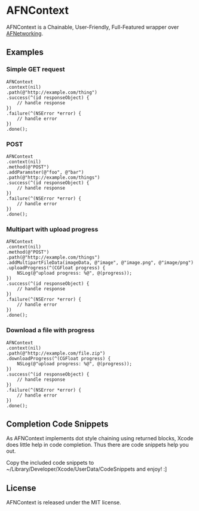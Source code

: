 # AFNContext

AFNContext is a Chainable, User-Friendly, Full-Featured wrapper over [AFNetworking](https://github.com/AFNetworking/AFNetworking).

## Examples

### Simple GET request

```obj-c
AFNContext
.context(nil)
.path(@"http://example.com/thing")
.success(^(id responseObject) {
    // handle response
})
.failure(^(NSError *error) {
    // handle error
})
.done();
```

### POST

```obj-c
AFNContext
.context(nil)
.method(@"POST")
.addParamster(@"foo", @"bar")
.path(@"http://example.com/things")
.success(^(id responseObject) {
    // handle response
})
.failure(^(NSError *error) {
    // handle error
})
.done();
```

### Multipart with upload progress

```obj-c
AFNContext
.context(nil)
.method(@"POST")
.path(@"http://example.com/things")
.addMultipartFileData(imageData, @"image", @"image.png", @"image/png")
.uploadProgress(^(CGFloat progress) {
    NSLog(@"upload progress: %@", @(progress));
})
.success(^(id responseObject) {
    // handle response
})
.failure(^(NSError *error) {
    // handle error
})
.done();
```

### Download a file with progress

```obj-c
AFNContext
.context(nil)
.path(@"http://example.com/file.zip")
.downloadProgress(^(CGFloat progress) {
    NSLog(@"upload progress: %@", @(progress));
})
.success(^(id responseObject) {
    // handle response
})
.failure(^(NSError *error) {
    // handle error
})
.done();

```

<!--
## Installation

### With CocoaPods
```ruby
pod 'AFNContext', '~> 1.0.0'
```
-->

## Completion Code Snippets

As AFNContext implements dot style chaining using returned blocks, Xcode does little help in code completion. Thus there are code snippets help you out.

Copy the included code snippets to ~/Library/Developer/Xcode/UserData/CodeSnippets and enjoy! :]

## License

AFNContext is released under the MIT license.
